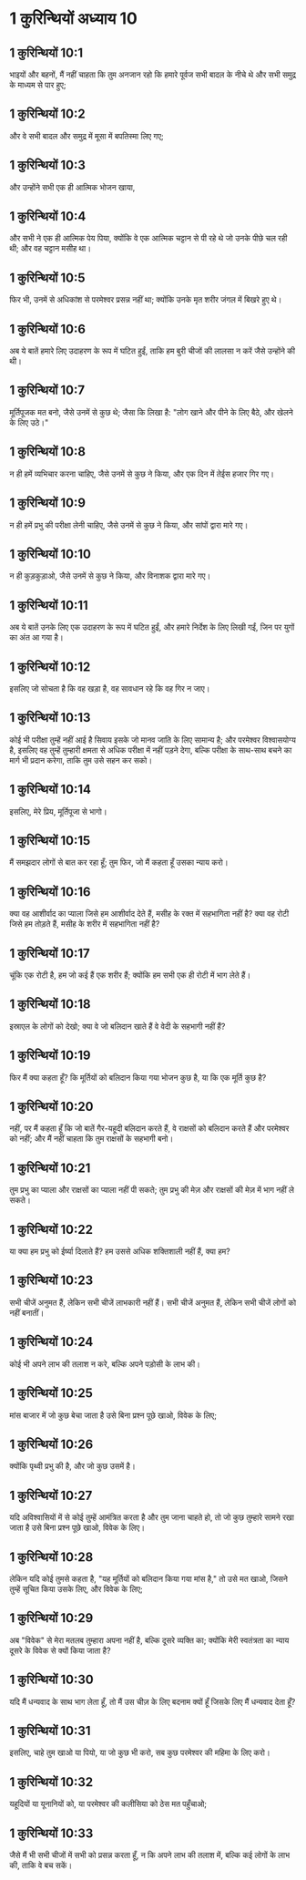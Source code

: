 # 1 कुरिन्थियों अध्याय 10

## 1 कुरिन्थियों 10:1

भाइयों और बहनों, मैं नहीं चाहता कि तुम अनजान रहो कि हमारे पूर्वज सभी बादल के नीचे थे और सभी समुद्र के माध्यम से पार हुए;

## 1 कुरिन्थियों 10:2

और वे सभी बादल और समुद्र में मूसा में बपतिस्मा लिए गए;

## 1 कुरिन्थियों 10:3

और उन्होंने सभी एक ही आत्मिक भोजन खाया,

## 1 कुरिन्थियों 10:4

और सभी ने एक ही आत्मिक पेय पिया, क्योंकि वे एक आत्मिक चट्टान से पी रहे थे जो उनके पीछे चल रही थी; और वह चट्टान मसीह था।

## 1 कुरिन्थियों 10:5

फिर भी, उनमें से अधिकांश से परमेश्वर प्रसन्न नहीं था; क्योंकि उनके मृत शरीर जंगल में बिखरे हुए थे।

## 1 कुरिन्थियों 10:6

अब ये बातें हमारे लिए उदाहरण के रूप में घटित हुईं, ताकि हम बुरी चीजों की लालसा न करें जैसे उन्होंने की थी।

## 1 कुरिन्थियों 10:7

मूर्तिपूजक मत बनो, जैसे उनमें से कुछ थे; जैसा कि लिखा है: "लोग खाने और पीने के लिए बैठे, और खेलने के लिए उठे।"

## 1 कुरिन्थियों 10:8

न ही हमें व्यभिचार करना चाहिए, जैसे उनमें से कुछ ने किया, और एक दिन में तेईस हजार गिर गए।

## 1 कुरिन्थियों 10:9

न ही हमें प्रभु की परीक्षा लेनी चाहिए, जैसे उनमें से कुछ ने किया, और सांपों द्वारा मारे गए।

## 1 कुरिन्थियों 10:10

न ही कुड़कुड़ाओ, जैसे उनमें से कुछ ने किया, और विनाशक द्वारा मारे गए।

## 1 कुरिन्थियों 10:11

अब ये बातें उनके लिए एक उदाहरण के रूप में घटित हुईं, और हमारे निर्देश के लिए लिखी गईं, जिन पर युगों का अंत आ गया है।

## 1 कुरिन्थियों 10:12

इसलिए जो सोचता है कि वह खड़ा है, वह सावधान रहे कि वह गिर न जाए।

## 1 कुरिन्थियों 10:13

कोई भी परीक्षा तुम्हें नहीं आई है सिवाय इसके जो मानव जाति के लिए सामान्य है; और परमेश्वर विश्वासयोग्य है, इसलिए वह तुम्हें तुम्हारी क्षमता से अधिक परीक्षा में नहीं पड़ने देगा, बल्कि परीक्षा के साथ-साथ बचने का मार्ग भी प्रदान करेगा, ताकि तुम उसे सहन कर सको।

## 1 कुरिन्थियों 10:14

इसलिए, मेरे प्रिय, मूर्तिपूजा से भागो।

## 1 कुरिन्थियों 10:15

मैं समझदार लोगों से बात कर रहा हूँ; तुम फिर, जो मैं कहता हूँ उसका न्याय करो।

## 1 कुरिन्थियों 10:16

क्या वह आशीर्वाद का प्याला जिसे हम आशीर्वाद देते हैं, मसीह के रक्त में सहभागिता नहीं है? क्या वह रोटी जिसे हम तोड़ते हैं, मसीह के शरीर में सहभागिता नहीं है?

## 1 कुरिन्थियों 10:17

चूंकि एक रोटी है, हम जो कई हैं एक शरीर हैं; क्योंकि हम सभी एक ही रोटी में भाग लेते हैं।

## 1 कुरिन्थियों 10:18

इस्राएल के लोगों को देखो; क्या वे जो बलिदान खाते हैं वे वेदी के सहभागी नहीं हैं?

## 1 कुरिन्थियों 10:19

फिर मैं क्या कहता हूँ? कि मूर्तियों को बलिदान किया गया भोजन कुछ है, या कि एक मूर्ति कुछ है?

## 1 कुरिन्थियों 10:20

नहीं, पर मैं कहता हूँ कि जो बातें गैर-यहूदी बलिदान करते हैं, वे राक्षसों को बलिदान करते हैं और परमेश्वर को नहीं; और मैं नहीं चाहता कि तुम राक्षसों के सहभागी बनो।

## 1 कुरिन्थियों 10:21

तुम प्रभु का प्याला और राक्षसों का प्याला नहीं पी सकते; तुम प्रभु की मेज़ और राक्षसों की मेज़ में भाग नहीं ले सकते।

## 1 कुरिन्थियों 10:22

या क्या हम प्रभु को ईर्ष्या दिलाते हैं? हम उससे अधिक शक्तिशाली नहीं हैं, क्या हम?

## 1 कुरिन्थियों 10:23

सभी चीजें अनुमत हैं, लेकिन सभी चीजें लाभकारी नहीं हैं। सभी चीजें अनुमत हैं, लेकिन सभी चीजें लोगों को नहीं बनातीं।

## 1 कुरिन्थियों 10:24

कोई भी अपने लाभ की तलाश न करे, बल्कि अपने पड़ोसी के लाभ की।

## 1 कुरिन्थियों 10:25

मांस बाजार में जो कुछ बेचा जाता है उसे बिना प्रश्न पूछे खाओ, विवेक के लिए;

## 1 कुरिन्थियों 10:26

क्योंकि पृथ्वी प्रभु की है, और जो कुछ उसमें है।

## 1 कुरिन्थियों 10:27

यदि अविश्वासियों में से कोई तुम्हें आमंत्रित करता है और तुम जाना चाहते हो, तो जो कुछ तुम्हारे सामने रखा जाता है उसे बिना प्रश्न पूछे खाओ, विवेक के लिए।

## 1 कुरिन्थियों 10:28

लेकिन यदि कोई तुमसे कहता है, "यह मूर्तियों को बलिदान किया गया मांस है," तो उसे मत खाओ, जिसने तुम्हें सूचित किया उसके लिए, और विवेक के लिए;

## 1 कुरिन्थियों 10:29

अब "विवेक" से मेरा मतलब तुम्हारा अपना नहीं है, बल्कि दूसरे व्यक्ति का; क्योंकि मेरी स्वतंत्रता का न्याय दूसरे के विवेक से क्यों किया जाता है?

## 1 कुरिन्थियों 10:30

यदि मैं धन्यवाद के साथ भाग लेता हूँ, तो मैं उस चीज़ के लिए बदनाम क्यों हूँ जिसके लिए मैं धन्यवाद देता हूँ?

## 1 कुरिन्थियों 10:31

इसलिए, चाहे तुम खाओ या पियो, या जो कुछ भी करो, सब कुछ परमेश्वर की महिमा के लिए करो।

## 1 कुरिन्थियों 10:32

यहूदियों या यूनानियों को, या परमेश्वर की कलीसिया को ठेस मत पहुँचाओ;

## 1 कुरिन्थियों 10:33

जैसे मैं भी सभी चीजों में सभी को प्रसन्न करता हूँ, न कि अपने लाभ की तलाश में, बल्कि कई लोगों के लाभ की, ताकि वे बच सकें।
